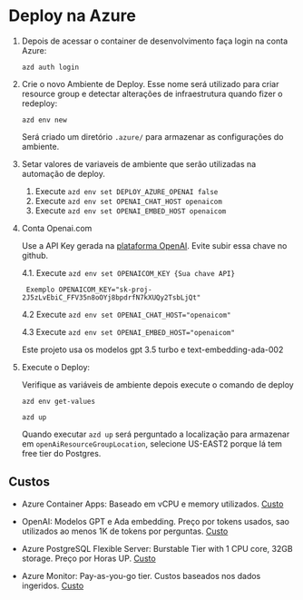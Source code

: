 # Deploy na Azure

1. Depois de acessar o container de desenvolvimento faça login na conta Azure:

    ```shell
    azd auth login
    ```

2. Crie o novo Ambiente de Deploy. Esse nome será utilizado para criar resource group e detectar alterações de infraestrutura quando fizer o redeploy:

    ```shell
    azd env new
    ```

    Será criado um diretório `.azure/` para armazenar as configurações do ambiente.

3. Setar valores de variaveis de ambiente que serão utilizadas na automação de deploy.

    1. Execute `azd env set DEPLOY_AZURE_OPENAI false`
    2. Execute `azd env set OPENAI_CHAT_HOST openaicom`
    3. Execute `azd env set OPENAI_EMBED_HOST openaicom`


4. Conta Openai.com 

    Use a API Key gerada na [plataforma OpenAI](https://platform.openai.com/account/api-keys). Evite subir essa chave no github.

    4.1. Execute `azd env set OPENAICOM_KEY {Sua chave API}`
    
        Exemplo OPENAICOM_KEY="sk-proj-2J5zLvEbiC_FFV35n8oOYj8bpdrfN7kXUQy2TsbLjQt"

    4.2 Execute `azd env set OPENAI_CHAT_HOST="openaicom"`

    4.3 Execute `azd env set OPENAI_EMBED_HOST="openaicom"`

    Este projeto usa os modelos gpt 3.5 turbo e text-embedding-ada-002


5. Execute o Deploy:

    Verifique as variáveis de ambiente depois execute o comando de deploy

    ```shell
    azd env get-values
    ```

    ```shell
    azd up
    ```

    Quando executar `azd up` será perguntado a localização para armazenar em `openAiResourceGroupLocation`, selecione US-EAST2 porque lá tem free tier do Postgres.

## Custos

* Azure Container Apps: Baseado em vCPU e memory utilizados. [Custo](https://azure.microsoft.com/pricing/details/container-apps/)

* OpenAI: Modelos GPT e Ada embedding. Preço por tokens usados, sao utilizados ao menos 1K de tokens por perguntas. [Custo](https://openai.com/api/pricing/)

* Azure PostgreSQL Flexible Server: Burstable Tier with 1 CPU core, 32GB storage. Preço por Horas UP. [Custo](https://azure.microsoft.com/pricing/details/postgresql/flexible-server/)

* Azure Monitor: Pay-as-you-go tier. Custos baseados nos dados ingeridos. [Custo](https://azure.microsoft.com/pricing/details/monitor/)

